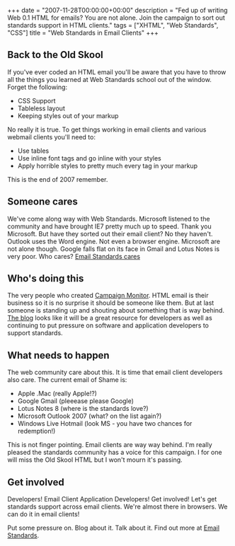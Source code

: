 +++
date = "2007-11-28T00:00:00+00:00"
description = "Fed up of writing Web 0.1 HTML for emails? You are not alone. Join the campaign to sort out standards support in HTML clients."
tags = ["XHTML", "Web Standards", "CSS"]
title = "Web Standards in Email Clients"
+++

## Back to the Old Skool

If you've ever coded an HTML email you'll be aware that you have to throw all
the things you learned at Web Standards school out of the window. Forget the
following:

- CSS Support
- Tableless layout
- Keeping styles out of your markup

No really it is true. To get things working in email clients and various webmail
clients you'll need to:

- Use tables
- Use inline font tags and go inline with your styles
- Apply horrible styles to pretty much every tag in your markup

This is the end of 2007 remember.

## Someone cares

We've come along way with Web Standards. Microsoft listened to the community and
have brought IE7 pretty much up to speed. Thank you Microsoft. But have they
sorted out their email client? No they haven't. Outlook uses the Word engine.
Not even a browser engine. Microsoft are not alone though. Google falls flat on
its face in Gmail and Lotus Notes is very poor. Who cares? [Email Standards
cares][1]

## Who's doing this

The very people who created [Campaign Monitor][2]. HTML email is their business
so it is no surprise it should be someone like them. But at last someone is
standing up and shouting about something that is way behind. [The blog][3] looks
like it will be a great resource for developers as well as continuing to put
pressure on software and application developers to support standards.

## What needs to happen

The web community care about this. It is time that email client developers also
care. The current email of Shame is:

- Apple .Mac (really Apple!?)
- Google Gmail (pleeease please Google)
- Lotus Notes 8 (where is the standards love?)
- Microsoft Outlook 2007 (what? on the list again?)
- Windows Live Hotmail (look MS - you have two chances for redemption!)

This is not finger pointing. Email clients are way way behind. I'm really
pleased the standards community has a voice for this campaign. I for one will
miss the Old Skool HTML but I won't mourn it's passing.

## Get involved

Developers! Email Client Application Developers! Get involved! Let's get
standards support across email clients. We're almost there in browsers. We can
do it in email clients!

Put some pressure on. Blog about it. Talk about it. Find out more at [Email
Standards][1].

[1]: http://www.email-standards.org/
[2]: http://www.campaignmonitor.com/
[3]: http://www.email-standards.org/blog/
